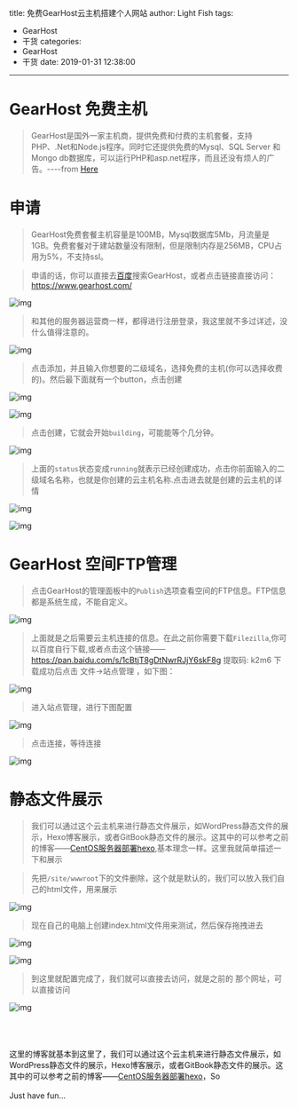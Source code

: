 title: 免费GearHost云主机搭建个人网站
author: Light Fish
tags:
  - GearHost
  - 干货
categories:
  - GearHost
  - 干货
date: 2019-01-31 12:38:00
---
# GearHost 免费主机

>GearHost是国外一家主机商，提供免费和付费的主机套餐，支持PHP、.Net和Node.js程序。同时它还提供免费的Mysql、SQL Server 和Mongo db数据库，可以运行PHP和asp.net程序，而且还没有烦人的广告。----from [Here](http://wosn.net/625.html)

<!-- more -->

# 申请

>GearHost免费套餐主机容量是100MB，Mysql数据库5Mb，月流量是1GB。免费套餐对于建站数量没有限制，但是限制内存是256MB，CPU占用为5%，不支持ssl。

>申请的话，你可以直接去[百度](https://www.baidu.com)搜索GearHost，或者点击链接直接访问： https://www.gearhost.com/

![img](http://qnpic.top\free_cloud1%5C3.jpg)

>和其他的服务器运营商一样，都得进行注册登录，我这里就不多过详述，没什么值得注意的。

![img](http://qnpic.top\free_cloud1%5C1.jpg)

>点击添加，并且输入你想要的二级域名，选择免费的主机(你可以选择收费的)。然后最下面就有一个button，点击创建

![img](http://qnpic.top\free_cloud1%5C4.jpg)

![img](http://qnpic.top\free_cloud1%5C5.jpg)

>点击创建，它就会开始`building`，可能能等个几分钟。

![img](http://qnpic.top\free_cloud1%5C2.jpg)

>上面的`status`状态变成`running`就表示已经创建成功，点击你前面输入的二级域名名称，也就是你创建的云主机名称.点击进去就是创建的云主机的详情

![img](http://qnpic.top\free_cloud1%5C6.jpg)

![img](http://qnpic.top\free_cloud1%5C7.jpg)

# GearHost 空间FTP管理

>点击GearHost的管理面板中的`Publish`选项查看空间的FTP信息。FTP信息都是系统生成，不能自定义。

![img](http://qnpic.top\free_cloud1%5C8.jpg)

>上面就是之后需要云主机连接的信息。在此之前你需要下载`Filezilla`,你可以百度自行下载,或者点击这个链接——https://pan.baidu.com/s/1cBtjT8gDtNwrRJjY6skF8g 提取码: k2m6 下载成功后点击 文件->站点管理 ，如下图：

![img](http://qnpic.top\free_cloud1%5C9.jpg)

>进入站点管理，进行下图配置

![img](http://qnpic.top\free_cloud1%5C10.jpg)

>点击连接，等待连接

![img](http://qnpic.top\free_cloud1%5C11.jpg)

# 静态文件展示

>我们可以通过这个云主机来进行静态文件展示，如WordPress静态文件的展示，Hexo博客展示，或者GitBook静态文件的展示。这其中的可以参考之前的博客——[CentOS服务器部署hexo](/2019/01/30/hexo-教程五-部署到centos服务器/),基本理念一样。这里我就简单描述一下和展示

>先把`/site/wwwroot`下的文件删除，这个就是默认的，我们可以放入我们自己的html文件，用来展示

![img](http://qnpic.top\free_cloud1%5C12.jpg)

>现在自己的电脑上创建index.html文件用来测试，然后保存拖拽进去

![img](http://qnpic.top\free_cloud1%5C13.jpg)

![img](http://qnpic.top\free_cloud1%5C14.jpg)

>到这里就配置完成了，我们就可以直接去访问，就是之前的 那个网址，可以直接访问

![img](http://qnpic.top\free_cloud1%5C15.jpg)

<br><br><br>这里的博客就基本到这里了，我们可以通过这个云主机来进行静态文件展示，如WordPress静态文件的展示，Hexo博客展示，或者GitBook静态文件的展示。这其中的可以参考之前的博客——[CentOS服务器部署hexo](/2019/01/30/hexo-教程五-部署到centos服务器/)，So<br><br>Just have fun...